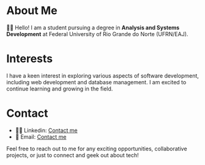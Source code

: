 
# About Me
👨‍🏫 Hello! I am a student pursuing a degree in <strong>Analysis and Systems Development</strong> at Federal University of Rio Grande do Norte (UFRN/EAJ).
    
# Interests
I have a keen interest in exploring various aspects of software development, including web development and database management. I am excited to continue learning and growing in the field.

# Contact
- 🧑‍💻 Linkedin: [Contact me](https://www.linkedin.com/in/arimat%C3%A9ia-souza-402a8819a/)
- 📧 Email: [Contact me](email.arisantos@gmail.com)


Feel free to reach out to me for any exciting opportunities, collaborative projects, or just to connect and geek out about tech!
